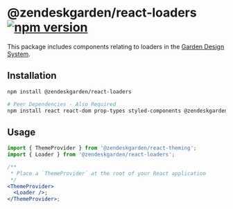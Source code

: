 # @zendeskgarden/react-loaders [![npm version](https://img.shields.io/npm/v/@zendeskgarden/react-loaders.svg?style=flat-square)](https://www.npmjs.com/package/@zendeskgarden/react-loaders)

This package includes components relating to loaders in the
[Garden Design System](https://zendeskgarden.github.io/).

## Installation

```sh
npm install @zendeskgarden/react-loaders

# Peer Dependencies - Also Required
npm install react react-dom prop-types styled-components @zendeskgarden/react-theming
```

## Usage

```jsx static
import { ThemeProvider } from '@zendeskgarden/react-theming';
import { Loader } from '@zendeskgarden/react-loaders';

/**
 * Place a `ThemeProvider` at the root of your React application
 */
<ThemeProvider>
  <Loader />;
</ThemeProvider>;
```
